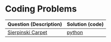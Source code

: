# Coding Problems


|Question (Description) |Solution (code) |
|--|--|
| [Sierpinski Carpet](/sierpinski_carpet) | [python](/sierpinski_carpet/code.md) |
